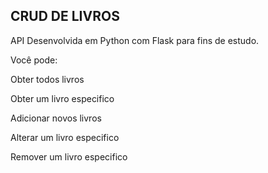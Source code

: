 ## CRUD DE LIVROS

API Desenvolvida em Python com Flask para fins de estudo.

Você pode:

Obter todos livros

Obter um livro especifico

Adicionar novos livros

Alterar um livro especifico

Remover um livro especifico
